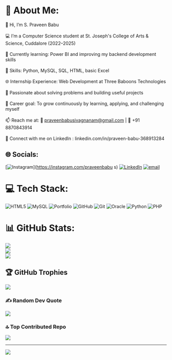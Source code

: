# 💫 About Me:
👋 Hi, I’m S. Praveen Babu<br><br>💻 I’m a Computer Science student at St. Joseph's College of Arts & Science, Cuddalore (2022–2025)<br><br>🌱 Currently learning: Power BI and improving my backend development skills<br><br>🔧 Skills: Python, MySQL, SQL, HTML, basic Excel<br><br>🌐 Internship Experience: Web Development at Three Baboons Technologies<br><br>🧠 Passionate about solving problems and building useful projects<br><br>🎯 Career goal: To grow continuously by learning, applying, and challenging myself<br><br>📫 Reach me at: 📧 praveenbabusivagnanam@gmail.com | 📱 +91 8870843914<br><br>🔗 Connect with me on LinkedIn : linkedin.com/in/praveen-babu-368913284<br>


## 🌐 Socials:
[![Instagram](https://img.shields.io/badge/Instagram-%23E4405F.svg?logo=Instagram&logoColor=white)](https://instagram.com/praveenbabu s) [![LinkedIn](https://img.shields.io/badge/LinkedIn-%230077B5.svg?logo=linkedin&logoColor=white)](https://linkedin.com/in/linkedin.com/in/praveen-babu-368913284) [![email](https://img.shields.io/badge/Email-D14836?logo=gmail&logoColor=white)](mailto:praveenbabusivagnanam@gmail.com) 

# 💻 Tech Stack:
![HTML5](https://img.shields.io/badge/html5-%23E34F26.svg?style=plastic&logo=html5&logoColor=white) ![MySQL](https://img.shields.io/badge/mysql-4479A1.svg?style=plastic&logo=mysql&logoColor=white) ![Portfolio](https://img.shields.io/badge/Portfolio-%23000000.svg?style=plastic&logo=firefox&logoColor=#FF7139) ![GitHub](https://img.shields.io/badge/github-%23121011.svg?style=plastic&logo=github&logoColor=white) ![Git](https://img.shields.io/badge/git-%23F05033.svg?style=plastic&logo=git&logoColor=white) ![Oracle](https://img.shields.io/badge/Oracle-F80000?style=plastic&logo=oracle&logoColor=white) ![Python](https://img.shields.io/badge/python-3670A0?style=plastic&logo=python&logoColor=ffdd54) ![PHP](https://img.shields.io/badge/php-%23777BB4.svg?style=plastic&logo=php&logoColor=white)
# 📊 GitHub Stats:
![](https://github-readme-stats.vercel.app/api?username=Praveenbabu-code&theme=blue_navy&hide_border=false&include_all_commits=false&count_private=false)<br/>
![](https://nirzak-streak-stats.vercel.app/?user=Praveenbabu-code&theme=blue_navy&hide_border=false)<br/>
![](https://github-readme-stats.vercel.app/api/top-langs/?username=Praveenbabu-code&theme=blue_navy&hide_border=false&include_all_commits=false&count_private=false&layout=compact)

## 🏆 GitHub Trophies
![](https://github-profile-trophy.vercel.app/?username=Praveenbabu-code&theme=gruvbox&no-frame=true&no-bg=true&margin-w=4)

### ✍️ Random Dev Quote
![](https://quotes-github-readme.vercel.app/api?type=horizontal&theme=light)

### 🔝 Top Contributed Repo
![](https://github-contributor-stats.vercel.app/api?username=Praveenbabu-code&limit=5&theme=transparent&combine_all_yearly_contributions=true)

---
[![](https://visitcount.itsvg.in/api?id=Praveenbabu-code&icon=7&color=1)](https://visitcount.itsvg.in)

<!-- Proudly created with GPRM ( https://gprm.itsvg.in ) -->
